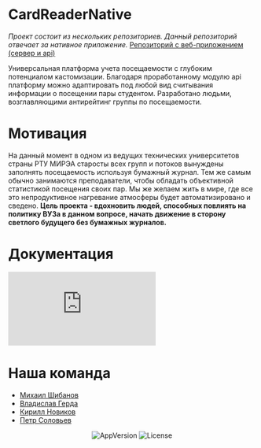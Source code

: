 #

# CardReaderNative

 *Проект состоит из нескольких репозиториев. Данный репозиторий отвечает за нативное приложение.* [Репозиторий c веб-приложением (сервер и api)](https://github.com/Kar1ch/attendance_web_app)

Универсальная платформа учета посещаемости с глубоким потенциалом кастомизации. 
Благодаря проработанному модулю api платформу можно адаптировать под любой вид считывания информации о посещении пары студентом. Разработано людьми, возглавляющими антирейтинг группы по посещаемости.

# Мотивация
На данный момент в одном из ведущих технических университетов страны РТУ МИРЭА старосты всех групп и потоков вынуждены заполнять посещаемость используя бумажный журнал. Тем же самым обычно занимаются преподаватели, чтобы обладать объективной статистикой посещения своих пар. Мы же желаем жить в мире, где все это непродуктивное нагревание атмосферы будет автоматизировано и сведено. 
__Цель проекта - вдохновить людей, способных повлиять на политику ВУЗа в данном вопросе, начать движение в сторону светлого будущего без бумажных журналов.__

# Документация

![Руководство пользователя](https://github.com/hitfot/CardReaderNative/blob/main/%D0%A0%D1%83%D0%BA%D0%BE%D0%B2%D0%BE%D0%B4%D1%81%D1%82%D0%B2%D0%BE%20%D0%BF%D0%BE%D0%BB%D1%8C%D0%B7%D0%BE%D0%B2%D0%B0%D1%82%D0%B5%D0%BB%D1%8F.md)


# Наша команда

- [Михаил Шибанов](https://github.com/Kar1ch/)
- [Владислав Герда](https://github.com/hitfot)
- [Кирилл Новиков](https://github.com/NeSmotriPojaluista)
- [Петр Соловьев](https://github.com/Peter35764)

<p align="center">
   <img src="https://img.shields.io/badge/version-1.0(Alpha)-green" alt="AppVersion">
   <img src="https://img.shields.io/badge/License-MIT-red" alt="License">
</p>



